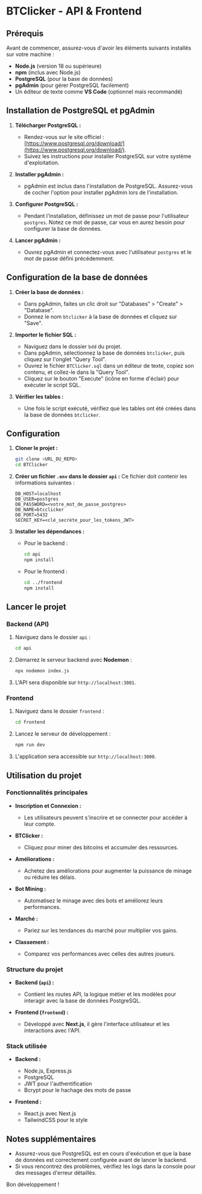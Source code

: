 # BTClicker - API & Frontend

## Prérequis

Avant de commencer, assurez-vous d'avoir les éléments suivants installés sur votre machine :

- **Node.js** (version 18 ou supérieure)
- **npm** (inclus avec Node.js)
- **PostgreSQL** (pour la base de données)
- **pgAdmin** (pour gérer PostgreSQL facilement)
- Un éditeur de texte comme **VS Code** (optionnel mais recommandé)

## Installation de PostgreSQL et pgAdmin

1. **Télécharger PostgreSQL :**
   - Rendez-vous sur le site officiel : [https://www.postgresql.org/download/](https://www.postgresql.org/download/).
   - Suivez les instructions pour installer PostgreSQL sur votre système d'exploitation.

2. **Installer pgAdmin :**
   - pgAdmin est inclus dans l'installation de PostgreSQL. Assurez-vous de cocher l'option pour installer pgAdmin lors de l'installation.

3. **Configurer PostgreSQL :**
   - Pendant l'installation, définissez un mot de passe pour l'utilisateur `postgres`. Notez ce mot de passe, car vous en aurez besoin pour configurer la base de données.

4. **Lancer pgAdmin :**
   - Ouvrez pgAdmin et connectez-vous avec l'utilisateur `postgres` et le mot de passe défini précédemment.

## Configuration de la base de données

1. **Créer la base de données :**
   - Dans pgAdmin, faites un clic droit sur "Databases" > "Create" > "Database".
   - Donnez le nom `btclicker` à la base de données et cliquez sur "Save".

2. **Importer le fichier SQL :**
   - Naviguez dans le dossier `bdd` du projet.
   - Dans pgAdmin, sélectionnez la base de données `btclicker`, puis cliquez sur l'onglet "Query Tool".
   - Ouvrez le fichier `BTClicker.sql` dans un éditeur de texte, copiez son contenu, et collez-le dans la "Query Tool".
   - Cliquez sur le bouton "Execute" (icône en forme d'éclair) pour exécuter le script SQL.

3. **Vérifier les tables :**
   - Une fois le script exécuté, vérifiez que les tables ont été créées dans la base de données `btclicker`.

## Configuration

1. **Cloner le projet :**
   ```sh
   git clone <URL_DU_REPO>
   cd BTClicker
   ```

2. **Créer un fichier `.env` dans le dossier `api` :**
   Ce fichier doit contenir les informations suivantes :
   ```
   DB_HOST=localhost
   DB_USER=postgres
   DB_PASSWORD=<votre_mot_de_passe_postgres>
   DB_NAME=btcclicker
   DB_PORT=5432
   SECRET_KEY=<clé_secrète_pour_les_tokens_JWT>
   ```

3. **Installer les dépendances :**
   - Pour le backend :
     ```sh
     cd api
     npm install
     ```
   - Pour le frontend :
     ```sh
     cd ../frontend
     npm install
     ```

## Lancer le projet

### Backend (API)

1. Naviguez dans le dossier `api` :
   ```sh
   cd api
   ```

2. Démarrez le serveur backend avec **Nodemon** :
   ```sh
   npx nodemon index.js
   ```

3. L'API sera disponible sur `http://localhost:3001`.

### Frontend

1. Naviguez dans le dossier `frontend` :
   ```sh
   cd frontend
   ```

2. Lancez le serveur de développement :
   ```sh
   npm run dev
   ```

3. L'application sera accessible sur `http://localhost:3000`.

## Utilisation du projet

### Fonctionnalités principales

- **Inscription et Connexion :**
  - Les utilisateurs peuvent s'inscrire et se connecter pour accéder à leur compte.
  
- **BTClicker :**
  - Cliquez pour miner des bitcoins et accumuler des ressources.

- **Améliorations :**
  - Achetez des améliorations pour augmenter la puissance de minage ou réduire les délais.

- **Bot Mining :**
  - Automatisez le minage avec des bots et améliorez leurs performances.

- **Marché :**
  - Pariez sur les tendances du marché pour multiplier vos gains.

- **Classement :**
  - Comparez vos performances avec celles des autres joueurs.

### Structure du projet

- **Backend (`api`) :**
  - Contient les routes API, la logique métier et les modèles pour interagir avec la base de données PostgreSQL.

- **Frontend (`frontend`) :**
  - Développé avec **Next.js**, il gère l'interface utilisateur et les interactions avec l'API.

### Stack utilisée

- **Backend :**
  - Node.js, Express.js
  - PostgreSQL
  - JWT pour l'authentification
  - Bcrypt pour le hachage des mots de passe

- **Frontend :**
  - React.js avec Next.js
  - TailwindCSS pour le style

## Notes supplémentaires

- Assurez-vous que PostgreSQL est en cours d'exécution et que la base de données est correctement configurée avant de lancer le backend.
- Si vous rencontrez des problèmes, vérifiez les logs dans la console pour des messages d'erreur détaillés.

Bon développement !
